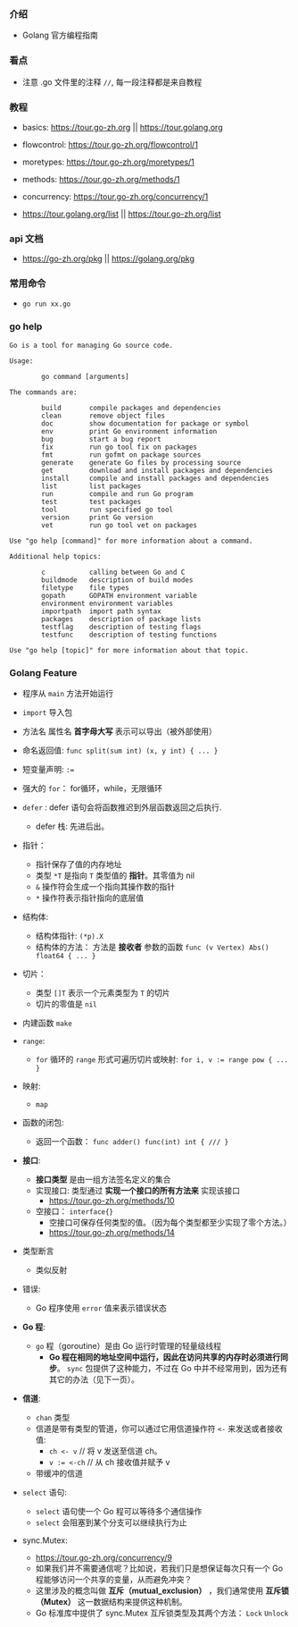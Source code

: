 ### 介绍
* Golang 官方编程指南

### 看点
* 注意 .go 文件里的注释  `//`, 每一段注释都是来自教程


### 教程
* basics: https://tour.go-zh.org || https://tour.golang.org

* flowcontrol: https://tour.go-zh.org/flowcontrol/1

* moretypes: https://tour.go-zh.org/moretypes/1

* methods: https://tour.go-zh.org/methods/1

* concurrency: https://tour.go-zh.org/concurrency/1

* https://tour.golang.org/list || https://tour.go-zh.org/list


### api 文档
* https://go-zh.org/pkg || https://golang.org/pkg


### 常用命令
* `go run xx.go`


### go help
```
Go is a tool for managing Go source code.

Usage:

        go command [arguments]

The commands are:

        build       compile packages and dependencies
        clean       remove object files
        doc         show documentation for package or symbol
        env         print Go environment information
        bug         start a bug report
        fix         run go tool fix on packages
        fmt         run gofmt on package sources
        generate    generate Go files by processing source
        get         download and install packages and dependencies
        install     compile and install packages and dependencies
        list        list packages
        run         compile and run Go program
        test        test packages
        tool        run specified go tool
        version     print Go version
        vet         run go tool vet on packages

Use "go help [command]" for more information about a command.

Additional help topics:

        c           calling between Go and C
        buildmode   description of build modes
        filetype    file types
        gopath      GOPATH environment variable
        environment environment variables
        importpath  import path syntax
        packages    description of package lists
        testflag    description of testing flags
        testfunc    description of testing functions

Use "go help [topic]" for more information about that topic.
```


### Golang Feature
* 程序从 `main` 方法开始运行

* `import` 导入包

* 方法名 属性名 __首字母大写__ 表示可以导出（被外部使用）

* 命名返回值: `func split(sum int) (x, y int) { ... }`

* 短变量声明: `:=`

* 强大的 `for`： for循环，while，无限循环

* `defer` : defer 语句会将函数推迟到外层函数返回之后执行.
    * defer 栈: 先进后出。

* 指针： 
    * 指针保存了值的内存地址
    * 类型 `*T` 是指向 `T` 类型值的 __指针__。其零值为 nil
    * `&` 操作符会生成一个指向其操作数的指针
    * `*` 操作符表示指针指向的底层值

* 结构体:
    * 结构体指针: `(*p).X`
    * 结构体的方法： 方法是 __接收者__ 参数的函数 `func (v Vertex) Abs() float64 { ... }`

* 切片：
    * 类型 `[]T` 表示一个元素类型为 `T` 的切片
    * 切片的零值是 `nil`

* 内建函数 `make`

* `range`:
    * `for` 循环的 `range` 形式可遍历切片或映射: `for i, v := range pow { ... }`

* 映射: 
    * `map`

* 函数的闭包:
    * 返回一个函数： `func adder() func(int) int { /// }`

* __接口__:
    * __接口类型__ 是由一组方法签名定义的集合
    * 实现接口: 类型通过 __实现一个接口的所有方法来__ 实现该接口
        * https://tour.go-zh.org/methods/10
    * 空接口： `interface{}`
        * 空接口可保存任何类型的值。（因为每个类型都至少实现了零个方法。）
        * https://tour.go-zh.org/methods/14

* 类型断言
    * 类似反射

* 错误:
    * Go 程序使用 `error` 值来表示错误状态

* __Go 程__:
    * `go` 程（goroutine）是由 Go 运行时管理的轻量级线程
        * __Go 程在相同的地址空间中运行，因此在访问共享的内存时必须进行同步__。 `sync` 包提供了这种能力，不过在 Go 中并不经常用到，因为还有其它的办法（见下一页）。

* __信道__:
    * `chan` 类型
    * 信道是带有类型的管道，你可以通过它用信道操作符 `<-` 来发送或者接收值:
        * `ch <- v`    // 将 v 发送至信道 ch。
        * `v := <-ch`  // 从 ch 接收值并赋予 v
    * 带缓冲的信道

* `select` 语句:
    * `select` 语句使一个 Go 程可以等待多个通信操作
    * `select` 会阻塞到某个分支可以继续执行为止

* sync.Mutex:
    * https://tour.go-zh.org/concurrency/9
    * 如果我们并不需要通信呢？比如说，若我们只是想保证每次只有一个 Go 程能够访问一个共享的变量，从而避免冲突？
    * 这里涉及的概念叫做 __互斥（mutual_exclusion）__ ，我们通常使用 __互斥锁（Mutex）__ 这一数据结构来提供这种机制。
    * Go 标准库中提供了 sync.Mutex 互斥锁类型及其两个方法： `Lock` `Unlock`
